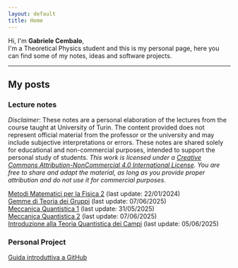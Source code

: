 ```yaml
---
layout: default
title: Home
---
```


Hi, I'm **Gabriele Cembalo**, <br>
I'm a Theoretical Physics student and this is my personal page, here you can find some of my notes, ideas and software projects.

---

## My posts

### Lecture notes

*Disclaimer*: These notes are a personal elaboration of the lectures from the course taught at University of Turin. The content provided does not represent official material from the professor or the university and may include subjective interpretations or errors. These notes are shared solely for educational and non-commercial purposes, intended to support the personal study of students. *This work is licensed under a [Creative Commons Attribution-NonCommercial 4.0 International License](https://creativecommons.org/licenses/by-nc/4.0/). You are free to share and adapt the material, as long as you provide proper attribution and do not use it for commercial purposes.*

[Metodi Matematici per la Fisica 2](/assets/pdf/MMF2.pdf) (last update: 22/01/2024) <br>
[Gemme di Teoria dei Gruppi](/assets/pdf/GG.pdf) (last update: 07/06/2025) <br>
[Meccanica Quantistica 1](/assets/pdf/MQ1.pdf) (last update: 31/05/2025) <br>
[Meccanica Quantistica 2](/assets/pdf/MQ2.pdf) (last update: 07/06/2025) <br>
[Introduzione alla Teoria Quantistica dei Campi](/assets/pdf/IQFT.pdf) (last update: 05/06/2025) <br>

### Personal Project
[Guida introduttiva a GitHub](https://github.com/gCembalo/Guida-GitHub.git) <br>
